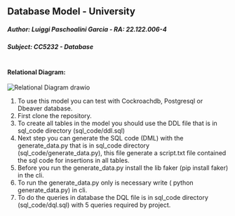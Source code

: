 ## Database Model - University <br>
##### *Author: Luiggi Paschoalini Garcia - RA: 22.122.006-4*
##### *Subject: CC5232 - Database* <br><br>

#### Relational Diagram: <br>
![Relational Diagram drawio](https://github.com/luiggigarcia/database_model_universityExample/assets/83616830/f6ff0d7c-f16b-467f-ae14-901ed9ae5aea)

1. To use this model you can test with Cockroachdb, Postgresql or Dbeaver database.
2. First clone the repository.
3. To create all tables in the model you should use the DDL file that is in sql_code directory (sql_code/ddl.sql)
4. Next step you can generate the SQL code (DML) with the generate_data.py that is in sql_code directory (sql_code/generate_data.py), this file generate a script.txt file contained the sql code for insertions in all tables.
5. Before you run the generate_data.py install the lib faker (pip install faker) in the cli.
6. To run the generate_data.py only is necessary write ( python generate_data.py)  in cli.
7. To do the queries in database the DQL file is in sql_code directory (sql_code/dql.sql) with 5 queries required by project.

